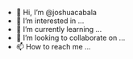 - 👋 Hi, I’m @joshuacabala
- 👀 I’m interested in ...
- 🌱 I’m currently learning ...
- 💞️ I’m looking to collaborate on ...
- 📫 How to reach me ...

<!---
joshuacabala/joshuacabala is a ✨ special ✨ repository because its `README.md` (this file) appears on your GitHub profile.
You can click the Preview link to take a look at your changes.
--->

